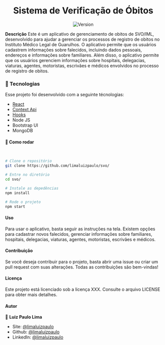 <h1 align="center">Sistema de Verificação de Óbitos</h1>
<p align="center">
  <img alt="Version" src="https://img.shields.io/badge/version-0.1.0-blue.svg?cacheSeconds=2592000" />
  <a href="https://luizpaulo.eng.br" target="_blank">
  </a>
</p>

**Descrição**
Este é um aplicativo de gerenciamento de obitos de SVO/IML, desenvolvido para ajudar a gerenciar os processos de registro de obitos no Instituto Médico Legal de Guarulhos. O aplicativo permite que os usuários cadastrem informações sobre falecidos, incluindo dados pessoais, endereços e informações sobre familiares. Além disso, o aplicativo permite que os usuários gerenciem informações sobre hospitais, delegacias, viaturas, agentes, motoristas, escrivães e médicos envolvidos no processo de registro de obitos.


### :nut_and_bolt: Tecnologias

Esse projeto foi desenvolvido com a seguinte técnologias:

- [React][reactjs]
- [Context Api][reactjs]
- [Hooks][reactjs]
- Node JS
- Bootstrap UI
- MongoDB

[reactjs]: https://reactjs.org

#### :thinking: Como rodar

```bash


# Clone o repositório
git clone https://github.com/limaluizpaulo/svo/

# Entre no diretório
cd svo/

# Instale as depedências
npm install

# Rode o projeto
npm start
```

#### Uso

Para usar o aplicativo, basta seguir as instruções na tela. Existem opções para cadastrar novos falecidos, gerenciar informações sobre familiares, hospitais, delegacias, viaturas, agentes, motoristas, escrivães e médicos.

#### Contribuição

Se você deseja contribuir para o projeto, basta abrir uma issue ou criar um pull request com suas alterações. Todas as contribuições são bem-vindas!

#### Licença

Este projeto está licenciado sob a licença XXX. Consulte o arquivo LICENSE para obter mais detalhes.

#### Autor

👤 **Luiz Paulo Lima**

- Site: [@limaluizpaulo](https://luizpaulo.eng.br)
- Github: [@limaluizpaulo](https://github.com/limaluizpaulo)
- LinkedIn: [@limaluizpaulo](https://linkedin.com/in/limaluizpaulo)
